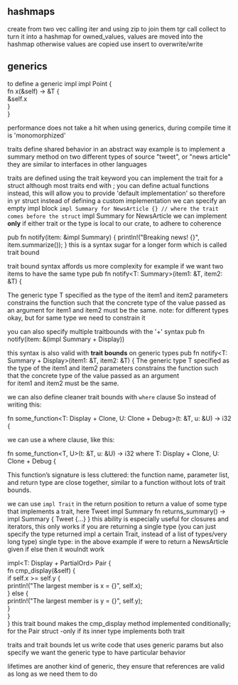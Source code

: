## hashmaps
create from two vec calling iter and using zip to join them tgr
	call collect to turn it into a hashmap
for owned_values, values are moved into the hashmap
	otherwise values are copied
use insert to overwrite/write 

## generics
to define a generic impl
impl<T> Point<T> {  
    fn x(&self) -> &T {  
        &self.x  
    }  
}

performance does not take a hit when using generics, during compile time it is 'monomorphized'

traits define shared behavior in an abstract way
example is to implement a summary method on two different types of source "tweet", or "news article"
they are similar to interfaces in other languages

traits are defined using the trait keyword
you can implement the trait for a struct
	although most traits end with ; you can define actual functions instead, this will allow you to provide 'default implementation' so therefore in yr struct instead of defining a custom implementation we can specify an empty impl block
	`
		impl Summary for NewsArticle {}
	// where the trait comes before the struct
	`
impl Summary for NewsArticle
we can implement **only** if either trait or the type is local to our crate, to adhere to coherence

pub fn notify(item: &impl Summary) {
    println!("Breaking news! {}", item.summarize());
}
this is a syntax sugar for a longer form which is called trait bound

trait bound syntax affords us more complexity for example if we want two items to have the same type
pub fn notify<T: Summary>(item1: &T, item2: &T) {

The generic type T specified as the type of the item1 and item2 parameters constrains the function such that the concrete type of the value passed as an argument for item1 and item2 must be the same.
note: for different types okay, but for same type we need to constrain it

you can also specify multiple traitbounds with the '+' syntax
pub fn notify(item: &(impl Summary + Display))

this syntax is also valid with **trait bounds** on generic types
pub fn notify<T: Summary + Display>(item1: &T, item2: &T) {
The generic type T specified as the type of the item1 and item2 parameters constrains the function such that the concrete type of the value passed as an argument for item1 and item2 must be the same.

we can also define cleaner trait bounds with `where` clause
So instead of writing this:

fn some_function<T: Display + Clone, U: Clone + Debug>(t: &T, u: &U) -> i32 {

we can use a where clause, like this:

fn some_function<T, U>(t: &T, u: &U) -> i32
    where T: Display + Clone,
          U: Clone + Debug
{

This function’s signature is less cluttered: the function name, parameter list, and return type are close together, similar to a function without lots of trait bounds.

we can use `impl Trait` in the return position to return a value of some type that implements a trait, here Tweet impl Summary
fn returns_summary() -> impl Summary {
	Tweet {...}
}
this ability is especially useful for closures and iterators, this only works if you are returning a single type
(you can just specify the type returned impl a certain Trait, instead of a list of types/very long type)
single type: in the above example if were to return a NewsArticle given if else then it woulndt work

impl<T: Display + PartialOrd> Pair<T> {  
    fn cmp_display(&self) {  
        if self.x >= self.y {  
            println!("The largest member is x = {}", self.x);  
        } else {  
            println!("The largest member is y = {}", self.y);  
        }  
    }  
}
this trait bound makes the cmp_display method implemented conditionally; for the Pair struct -only if its inner type implements both trait

traits and trait bounds let us write code that uses generic params but also specify we want the
 generic type to have particular behavior

lifetimes are another kind of generic, they ensure that references are valid as long as we need them to do